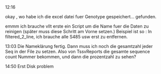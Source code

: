 12:16

okay , wo habe ich die excel datei fuer Genotype gespeichert...
gefunden. 

emmm ich brauche vllt erste ein Script um die Name fuer die Daten zu reinigen (später muss diese Schritt am Vorne setzen.)
Beispiel ist so : 
In filtered_2_line, ich brauche alle S485 usw erst zu entfernen.

13:03 
Die Nameklärung fertig. 
Dann muss ich noch die gesamtzahl jeder Seq in der File zu setzen. 
Also von TssvReports die gesamte sequence count Nummer bekommen, und dann die prozentzahl zu sehen? 

14:50
Erst Disk problem 